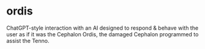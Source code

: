 # ordis

ChatGPT-style interaction with an AI designed to respond & behave with the user as if it was the Cephalon Ordis, the damaged Cephalon programmed to assist the Tenno.
